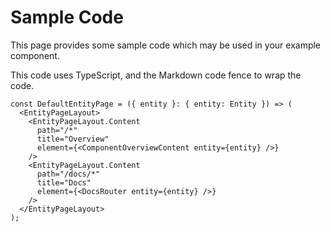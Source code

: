 # Sample Code

This page provides some sample code which may be used in your example component.

This code uses TypeScript, and the Markdown code fence to wrap the code.

```tsx
const DefaultEntityPage = ({ entity }: { entity: Entity }) => (
  <EntityPageLayout>
    <EntityPageLayout.Content
      path="/*"
      title="Overview"
      element={<ComponentOverviewContent entity={entity} />}
    />
    <EntityPageLayout.Content
      path="/docs/*"
      title="Docs"
      element={<DocsRouter entity={entity} />}
    />
  </EntityPageLayout>
);
```
